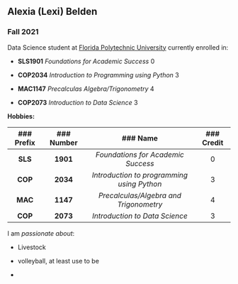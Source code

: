 ## Alexia (Lexi) Belden

### Fall 2021

Data Science student at [Florida Polytechnic University](https://www.floridapoly.edu) currently enrolled in: 

- **SLS1901** _Foundations for Academic Success_ 0

- **COP2034** _Introduction to Programming using Python_ 3

- **MAC1147** _Precalculas Algebra/Trigonometry_ 4

- **COP2073** _Introduction to Data Science_ 3

**Hobbies:**


| ### Prefix	|### Number	|### Name	|### Credit|
|:---:		|:---:		|:---:		|:---:	  |
|**SLS**	|**1901**	|_Foundations for Academic Success_|0|
|**COP**	|**2034**	|_Introduction to programming using Python_|3|
|**MAC**	|**1147**	|_Precalculas/Algebra and Trigonometry_|4|
|**COP**	|**2073**	|_Introduction to Data Science_|3|



I am _passionate about_: 

- Livestock

- volleyball, at least use to be

- 
